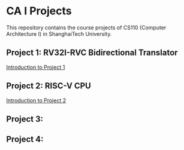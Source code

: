 # CA I Projects

This repository contains the course projects of CS110 (Computer Architecture I) in ShanghaiTech University.

## Project 1: RV32I-RVC Bidirectional Translator

[Introduction to Project 1](https://github.com/boynextdoor-cze/Computer-Architecture-I-Project/tree/master/Project1)

## Project 2: RISC-V CPU

[Introduction to Project 2](https://github.com/boynextdoor-cze/Computer-Architecture-I-Project/tree/master/Project2)

## Project 3:

## Project 4:

